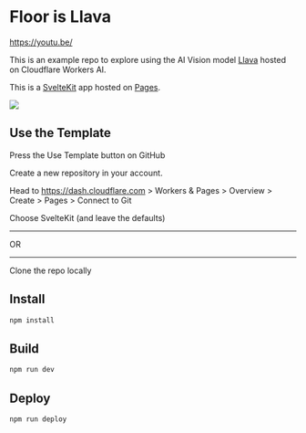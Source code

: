 # Floor is Llava


https://youtu.be/

This is an example repo to explore using the AI Vision model [Llava](https://developers.cloudflare.com/workers-ai/models/llava-1.5-7b-hf/) hosted on Cloudflare Workers AI.

This is a [SvelteKit](https://kit.svelte.dev/) app hosted on [Pages](https://pages.cloudflare.com).


[<img src="https://img.youtube.com/vi/MLbo7MGY_lU/0.jpg">](https://youtu.be/MLbo7MGY_lU "AI Can See Clearly Now - YouTube walkthrough")

## Use the Template

Press the Use Template button on GitHub

Create a new repository in your account.

Head to https://dash.cloudflare.com > Workers & Pages > Overview > Create > Pages > Connect to Git

Choose SvelteKit (and leave the defaults)

---

OR

---

Clone the repo locally

## Install

```bash
npm install
```

## Build

```bash
npm run dev
```

## Deploy

```bash
npm run deploy
```

